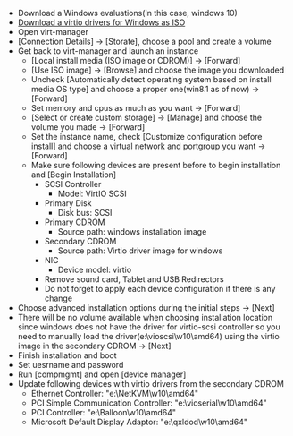 - Download a Windows evaluations(In this case, windows 10)
- [Download a virtio drivers for Windows as ISO](https://fedoraproject.org/wiki/Windows_Virtio_Drivers)
- Open virt-manager
- [Connection Details] -> [Storate], choose a pool and create a volume
- Get back to virt-manager and launch an instance
  - [Local install media (ISO image or CDROM)] -> [Forward]
  - [Use ISO image] -> [Browse] and choose the image you downloaded
  - Uncheck [Automatically detect operating system based on install media OS type] and choose a proper one(win8.1 as of now) -> [Forward]
  - Set memory and cpus as much as you want -> [Forward]
  - [Select or create custom storage] -> [Manage] and choose the volume you made -> [Forward]
  - Set the instance name, check [Customize configuration before install] and choose a virtual network and portgroup you want -> [Forward]
  - Make sure following devices are present before to begin installation and [Begin Installation]
    - SCSI Controller
      - Model: VirtIO SCSI
    - Primary Disk
      - Disk bus: SCSI
    - Primary CDROM
      - Source path: windows installation image
    - Secondary CDROM
      - Source path: Virtio driver image for windows
    - NIC
      - Device model: virtio
    - Remove sound card, Tablet and USB Redirectors
    - Do not forget to apply each device configuration if there is any change
- Choose advanced installation options during the initial steps -> [Next]
- There will be no volume available when choosing installation location since windows does not have the driver for virtio-scsi controller so you need to manually load the driver(e:\vioscsi\w10\amd64) using the virtio image in the secondary CDROM -> [Next]
- Finish installation and boot
- Set uesrname and password
- Run [compmgmt] and open [device manager]
- Update following devices with virtio drivers from the secondary CDROM
  - Ethernet Controller: "e:\NetKVM\w10\amd64"
  - PCI Simple Communication Controller: "e:\vioserial\w10\amd64"
  - PCI Controller: "e:\Balloon\w10\amd64"
  - Microsoft Default Display Adaptor: "e:\qxldod\w10\amd64"
  

  
